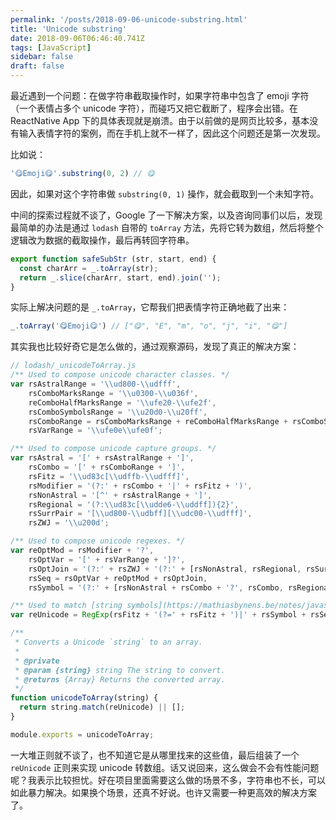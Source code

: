 ```yaml
---
permalink: '/posts/2018-09-06-unicode-substring.html'
title: 'Unicode substring'
date: 2018-09-06T06:46:40.741Z
tags: [JavaScript]
sidebar: false
draft: false
---
```


最近遇到一个问题：在做字符串截取操作时，如果字符串中包含了 emoji 字符（一个表情占多个 unicode 字符），而碰巧又把它截断了，程序会出错。在 ReactNative App 下的具体表现就是崩溃。由于以前做的是网页比较多，基本没有输入表情字符的案例，而在手机上就不一样了，因此这个问题还是第一次发现。

比如说：

```javascript
'😋Emoji😋'.substring(0, 2) // 😋
```

因此，如果对这个字符串做 `substring(0, 1)` 操作，就会截取到一个未知字符。

<!-- more -->

中间的探索过程就不谈了，Google 了一下解决方案，以及咨询同事们以后，发现最简单的办法是通过 `lodash` 自带的 `toArray` 方法，先将它转为数组，然后将整个逻辑改为数据的截取操作，最后再转回字符串。

```javascript
export function safeSubStr (str, start, end) {
  const charArr = _.toArray(str);
  return _.slice(charArr, start, end).join('');
}
```

实际上解决问题的是 `_.toArray`，它帮我们把表情字符正确地截了出来：

```javascript
_.toArray('😋Emoji😋') // ["😋", "E", "m", "o", "j", "i", "😋"]
```

其实我也比较好奇它是怎么做的，通过观察源码，发现了真正的解决方案：

```javascript
// lodash/_unicodeToArray.js
/** Used to compose unicode character classes. */
var rsAstralRange = '\\ud800-\\udfff',
    rsComboMarksRange = '\\u0300-\\u036f',
    reComboHalfMarksRange = '\\ufe20-\\ufe2f',
    rsComboSymbolsRange = '\\u20d0-\\u20ff',
    rsComboRange = rsComboMarksRange + reComboHalfMarksRange + rsComboSymbolsRange,
    rsVarRange = '\\ufe0e\\ufe0f';

/** Used to compose unicode capture groups. */
var rsAstral = '[' + rsAstralRange + ']',
    rsCombo = '[' + rsComboRange + ']',
    rsFitz = '\\ud83c[\\udffb-\\udfff]',
    rsModifier = '(?:' + rsCombo + '|' + rsFitz + ')',
    rsNonAstral = '[^' + rsAstralRange + ']',
    rsRegional = '(?:\\ud83c[\\udde6-\\uddff]){2}',
    rsSurrPair = '[\\ud800-\\udbff][\\udc00-\\udfff]',
    rsZWJ = '\\u200d';

/** Used to compose unicode regexes. */
var reOptMod = rsModifier + '?',
    rsOptVar = '[' + rsVarRange + ']?',
    rsOptJoin = '(?:' + rsZWJ + '(?:' + [rsNonAstral, rsRegional, rsSurrPair].join('|') + ')' + rsOptVar + reOptMod + ')*',
    rsSeq = rsOptVar + reOptMod + rsOptJoin,
    rsSymbol = '(?:' + [rsNonAstral + rsCombo + '?', rsCombo, rsRegional, rsSurrPair, rsAstral].join('|') + ')';

/** Used to match [string symbols](https://mathiasbynens.be/notes/javascript-unicode). */
var reUnicode = RegExp(rsFitz + '(?=' + rsFitz + ')|' + rsSymbol + rsSeq, 'g');

/**
 * Converts a Unicode `string` to an array.
 *
 * @private
 * @param {string} string The string to convert.
 * @returns {Array} Returns the converted array.
 */
function unicodeToArray(string) {
  return string.match(reUnicode) || [];
}

module.exports = unicodeToArray;
```

一大堆正则就不谈了，也不知道它是从哪里找来的这些值，最后组装了一个 `reUnicode` 正则来实现 unicode 转数组。话又说回来，这么做会不会有性能问题呢？我表示比较担忧。好在项目里面需要这么做的场景不多，字符串也不长，可以如此暴力解决。如果换个场景，还真不好说。也许又需要一种更高效的解决方案了。
